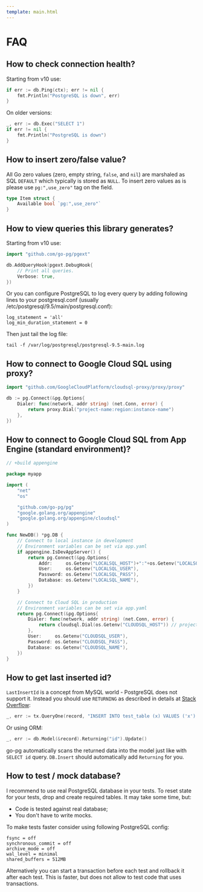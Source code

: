 ```yaml
---
template: main.html
---
```


# FAQ

## How to check connection health?

Starting from v10 use:

```go
if err := db.Ping(ctx); err != nil {
    fmt.Println("PostgreSQL is down", err)
}
```

On older versions:

```go
_, err := db.Exec("SELECT 1")
if err != nil {
    fmt.Println("PostgreSQL is down")
}
```

## How to insert zero/false value?

All Go zero values (zero, empty string, `false`, and `nil`) are marshaled as SQL `DEFAULT` which
typically is stored as `NULL`. To insert zero values as is please use `pg:",use_zero"` tag on the
field.

```go
type Item struct {
    Available bool `pg:",use_zero"`
}
```

## How to view queries this library generates?

Starting from v10 use:

```go
import "github.com/go-pg/pgext"

db.AddQueryHook(pgext.DebugHook{
    // Print all queries.
    Verbose: true,
})
```

Or you can configure PostgreSQL to log every query by adding following lines to your postgresql.conf
(usually /etc/postgresql/9.5/main/postgresql.conf):

```
log_statement = 'all'
log_min_duration_statement = 0
```

Then just tail the log file:

```shell
tail -f /var/log/postgresql/postgresql-9.5-main.log
```

## How to connect to Google Cloud SQL using proxy?

```go
import "github.com/GoogleCloudPlatform/cloudsql-proxy/proxy/proxy"

db := pg.Connect(&pg.Options{
    Dialer: func(network, addr string) (net.Conn, error) {
        return proxy.Dial("project-name:region:instance-name")
    },
})
```

## How to connect to Google Cloud SQL from App Engine (standard environment)?

```go
// +build appengine

package myapp

import (
    "net"
    "os"

    "github.com/go-pg/pg"
    "google.golang.org/appengine"
    "google.golang.org/appengine/cloudsql"
)

func NewDB() *pg.DB {
    // Connect to local instance in development
    // Environment variables can be set via app.yaml
    if appengine.IsDevAppServer() {
        return pg.Connect(&pg.Options{
            Addr:     os.Getenv("LOCALSQL_HOST")+":"+os.Getenv("LOCALSQL_PORT"),
            User:     os.Getenv("LOCALSQL_USER"),
            Password: os.Getenv("LOCALSQL_PASS"),
            Database: os.Getenv("LOCALSQL_NAME"),
        })
    }

    // Connect to Cloud SQL in production
    // Environment variables can be set via app.yaml
    return pg.Connect(&pg.Options{
        Dialer: func(network, addr string) (net.Conn, error) {
            return cloudsql.Dial(os.Getenv("CLOUDSQL_HOST")) // project-name:region:instance-name
        },
        User:     os.Getenv("CLOUDSQL_USER"),
        Password: os.Getenv("CLOUDSQL_PASS"),
        Database: os.Getenv("CLOUDSQL_NAME"),
    })
}
```

## How to get last inserted id?

`LastInsertId` is a concept from MySQL world - PostgreSQL does not support it. Instead you should
use `RETURNING` as described in details at
[Stack Overflow](https://stackoverflow.com/questions/2944297/postgresql-function-for-last-inserted-id):

```go
_, err := tx.QueryOne(record, "INSERT INTO test_table (x) VALUES ('x') RETURNING id", record)
```

Or using ORM:

```go
_, err := db.Model(&record).Returning("id").Update()
```

go-pg automatically scans the returned data into the model just like with `SELECT id` query.
`DB.Insert` should automatically add `Returning` for you.

## How to test / mock database?

I recommend to use real PostgreSQL database in your tests. To reset state for your tests, drop and
create required tables. It may take some time, but:

- Code is tested against real database;
- You don't have to write mocks.

To make tests faster consider using following PostgreSQL config:

```
fsync = off
synchronous_commit = off
archive_mode = off
wal_level = minimal
shared_buffers = 512MB
```

Alternatively you can start a transaction before each test and rollback it after each test. This is
faster, but does not allow to test code that uses transactions.
